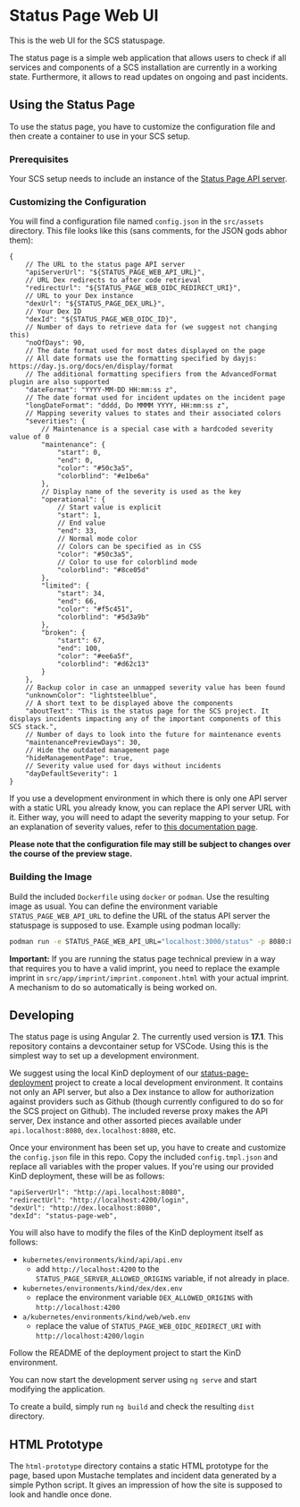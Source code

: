 # Status Page Web UI

This is the web UI for the SCS statuspage.

The status page is a simple web application that allows users to check if all services and components of a SCS installation are currently in a working state. Furthermore, it allows to read updates on ongoing and past incidents.

## Using the Status Page

To use the status page, you have to customize the configuration file and then create a container to use in your SCS setup.

### Prerequisites

Your SCS setup needs to include an instance of the [Status Page API server](https://github.com/SovereignCloudStack/status-page-api).

### Customizing the Configuration

You will find a configuration file named `config.json` in the `src/assets` directory. This file looks like this (sans comments, for the JSON gods abhor them):

```json5
{
    // The URL to the status page API server
    "apiServerUrl": "${STATUS_PAGE_WEB_API_URL}",
    // URL Dex redirects to after code retrieval
    "redirectUrl": "${STATUS_PAGE_WEB_OIDC_REDIRECT_URI}",
    // URL to your Dex instance
    "dexUrl": "${STATUS_PAGE_DEX_URL}",
    // Your Dex ID
    "dexId": "${STATUS_PAGE_WEB_OIDC_ID}",
    // Number of days to retrieve data for (we suggest not changing this)
    "noOfDays": 90,
    // The date format used for most dates displayed on the page
    // All date formats use the formatting specified by dayjs: https://day.js.org/docs/en/display/format
    // The additional formatting specifiers from the AdvancedFormat plugin are also supported
    "dateFormat": "YYYY-MM-DD HH:mm:ss z",
    // The date format used for incident updates on the incident page
    "longDateFormat": "dddd, Do MMMM YYYY, HH:mm:ss z",
    // Mapping severity values to states and their associated colors
    "severities": {
        // Maintenance is a special case with a hardcoded severity value of 0
        "maintenance": {
            "start": 0,
            "end": 0,
            "color": "#50c3a5",
            "colorblind": "#e1be6a"
        },
        // Display name of the severity is used as the key
        "operational": {
            // Start value is explicit
            "start": 1,
            // End value
            "end": 33,
            // Normal mode color
            // Colors can be specified as in CSS
            "color": "#50c3a5",
            // Color to use for colorblind mode
            "colorblind": "#8ce05d"
        },
        "limited": {
            "start": 34,
            "end": 66,
            "color": "#f5c451",
            "colorblind": "#5d3a9b"
        },
        "broken": {
            "start": 67,
            "end": 100,
            "color": "#ee6a5f",
            "colorblind": "#d62c13"
        }
    },
    // Backup color in case an unmapped severity value has been found
    "unknownColor": "lightsteelblue",
    // A short text to be displayed above the components
    "aboutText": "This is the status page for the SCS project. It displays incidents impacting any of the important components of this SCS stack.",
    // Number of days to look into the future for maintenance events
    "maintenancePreviewDays": 30,
    // Hide the outdated management page
    "hideManagementPage": true,
    // Severity value used for days without incidents
    "dayDefaultSeverity": 1
}
```

If you use a development environment in which there is only one API server with a static URL you already know, you can replace the API server URL with it. Either way, you will need to adapt the severity mapping to your setup. For an explanation of severity values, refer to [this documentation page](https://docs.scs.community/standards/scs-0402-v1-status-page-openapi-spec-decision#severity).

**Please note that the configuration file may still be subject to changes over the course of the preview stage.**

### Building the Image

Build the included `Dockerfile` using `docker` or `podman`. Use the resulting image as usual. You can define the environment variable `STATUS_PAGE_WEB_API_URL` to define the URL of the status API server the statuspage is supposed to use. Example using podman locally:

```sh
podman run -e STATUS_PAGE_WEB_API_URL="localhost:3000/status" -p 8080:8080 scs-status-page-web
```

**Important:** If you are running the status page technical preview in a way that requires you to have a valid imprint, you need to replace the example imprint in `src/app/imprint/imprint.component.html` with your actual imprint. A mechanism to do so automatically is being worked on.

## Developing

The status page is using Angular 2. The currently used version is **17.1**. This repository contains a devcontainer setup for VSCode. Using this is the simplest way to set up a development environment.

We suggest using the local KinD deployment of our [status-page-deployment](https://github.com/SovereignCloudStack/status-page-deployment/) project to create a local development environment. It contains not only an API server, but also a Dex instance to allow for authorization against providers such as Github (though currently configured to do so for the SCS project on Github). The included reverse proxy makes the API server, Dex instance and other assorted pieces available under `api.localhost:8080`, `dex.localhost:8080`, etc.

Once your environment has been set up, you have to create and customize the `config.json` file in this repo. Copy the included `config.tmpl.json` and replace all variables with the proper values. If you're using our provided KinD deployment, these will be as follows:

```json5
"apiServerUrl": "http://api.localhost:8080",
"redirectUrl": "http://localhost:4200/login",
"dexUrl": "http://dex.localhost:8080",
"dexId": "status-page-web",
```

You will also have to modify the files of the KinD deployment itself as follows:

- `kubernetes/environments/kind/api/api.env`
  - add `http://localhost:4200` to the `STATUS_PAGE_SERVER_ALLOWED_ORIGINS` variable, if not already in place.
- `kubernetes/environments/kind/dex/dex.env`
  - replace the environment variable `DEX_ALLOWED_ORIGINS` with `http://localhost:4200`
- `a/kubernetes/environments/kind/web/web.env`
  - replace the value of `STATUS_PAGE_WEB_OIDC_REDIRECT_URI` with `http://localhost:4200/login`

Follow the README of the deployment project to start the KinD environment.

You can now start the development server using `ng serve` and start modifying the application.

To create a build, simply run `ng build` and check the resulting `dist` directory.

## HTML Prototype

The `html-prototype` directory contains a static HTML prototype for the page, based upon Mustache templates and incident data generated by a simple Python script. It gives an impression of how the site is supposed to look and handle once done.
